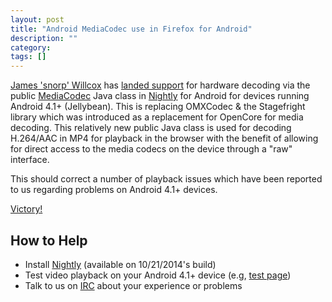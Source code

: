 ```yaml
---
layout: post
title: "Android MediaCodec use in Firefox for Android"
description: ""
category: 
tags: []
---
```


[James 'snorp' Willcox][1] has [landed support][2] for hardware decoding via the public [MediaCodec][3] Java class in [Nightly][4] for Android for devices running Android 4.1+ (Jellybean). This is replacing OMXCodec & the Stagefright library which was introduced as a replacement for OpenCore for media decoding. This relatively new public Java class is used for decoding H.264/AAC in MP4 for playback in the browser with the benefit of allowing for direct access to the media codecs on the device through a "raw" interface. 

This should correct a number of playback issues which have been reported to us regarding problems on Android 4.1+ devices.

[Victory!][5]

How to Help
-------------

* Install [Nightly][4] (available on 10/21/2014's build)
* Test video playback on your Android 4.1+ device (e.g, [test page][6])
* Talk to us on [IRC][7] about your experience or problems

[1]: https://github.com/snorp
[2]: https://bugzilla.mozilla.org/show_bug.cgi?id=1014614
[3]: http://developer.android.com/reference/android/media/MediaCodec.html
[4]: http://nightly.mozilla.org
[5]: https://bugzilla.mozilla.org/show_bug.cgi?id=1014614#c78
[6]: http://people.mozilla.org/~atrain/mobile/tests/media.html
[7]: irc://irc.mozilla.org/mobile